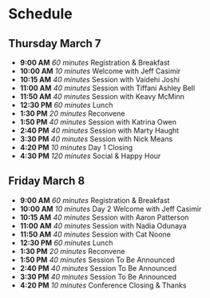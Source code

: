 # Schedule

## Thursday March 7

- **9:00 AM** _60 minutes_ Registration & Breakfast
- **10:00 AM** _10 minutes_ Welcome with Jeff Casimir
- **10:15 AM** _40 minutes_ Session with Vaidehi Joshi
- **11:00 AM** _40 minutes_ Session with Tiffani Ashley Bell
- **11:50 AM** _40 minutes_ Session with Keavy McMinn
- **12:30 PM** _60 minutes_ Lunch
- **1:30 PM** _20 minutes_ Reconvene
- **1:50 PM** _40 minutes_ Session with Katrina Owen
- **2:40 PM** _40 minutes_ Session with Marty Haught
- **3:30 PM** _40 minutes_ Session with Nick Means
- **4:20 PM** _10 minutes_ Day 1 Closing
- **4:30 PM** _120 minutes_ Social & Happy Hour

## Friday March 8

- **9:00 AM** _60 minutes_ Registration & Breakfast
- **10:00 AM** _10 minutes_ Day 2 Welcome with Jeff Casimir
- **10:15 AM** _40 minutes_ Session with Aaron Patterson
- **11:00 AM** _40 minutes_ Session with Nadia Odunaya
- **11:50 AM** _40 minutes_ Session with Cat Noone
- **12:30 PM** _60 minutes_ Lunch
- **1:30 PM** _20 minutes_ Reconvene
- **1:50 PM** _40 minutes_ Session To Be Announced
- **2:40 PM** _40 minutes_ Session To Be Announced
- **3:30 PM** _40 minutes_ Session To Be Announced
- **4:20 PM** _10 minutes_ Conference Closing & Thanks
